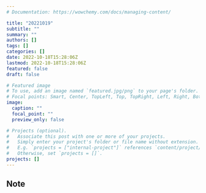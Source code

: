 ```yaml
---
# Documentation: https://wowchemy.com/docs/managing-content/

title: "20221019"
subtitle: ""
summary: ""
authors: []
tags: []
categories: []
date: 2022-10-18T15:28:06Z
lastmod: 2022-10-18T15:28:06Z
featured: false
draft: false

# Featured image
# To use, add an image named `featured.jpg/png` to your page's folder.
# Focal points: Smart, Center, TopLeft, Top, TopRight, Left, Right, BottomLeft, Bottom, BottomRight.
image:
  caption: ""
  focal_point: ""
  preview_only: false

# Projects (optional).
#   Associate this post with one or more of your projects.
#   Simply enter your project's folder or file name without extension.
#   E.g. `projects = ["internal-project"]` references `content/project/deep-learning/index.md`.
#   Otherwise, set `projects = []`.
projects: []
---
```


## Note


